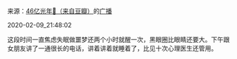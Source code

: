来源：[46亿光年🌈（来自豆瓣）](https://www.douban.com/people/lightyears0928/)的[广播](https://www.douban.com/people/lightyears0928/status/2800821438/)


2020-02-09_21:48:02


这段时间一直焦虑失眠做噩梦还两个小时就醒一次，黑眼圈比眼睛还要大。下午跟女朋友讲了一通很长的电话，讲着讲着就睡着了，比见十次心理医生还管用。
